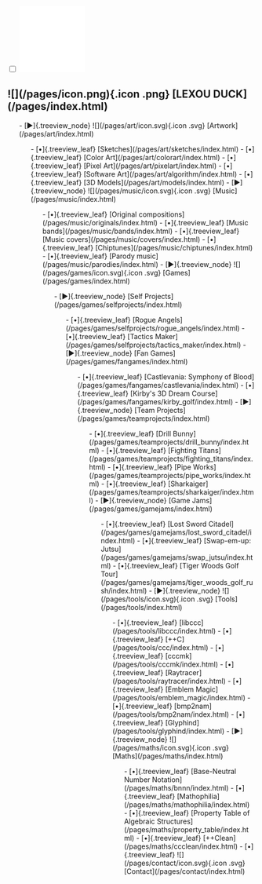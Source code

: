 <div id="navbar">

<input class="side-menu" type="checkbox" id="side-menu" />
<label class="menu-icon" for="side-menu"><img src="/assets/icon_menu.svg" class="icon" ></img></label>
<h2 id="lexou-duck"> ![](/pages/icon.png){.icon .png} [LEXOU DUCK](/pages/index.html) </h2>

<nav>
<ul class="treeview">
	-   [▶]{.treeview_node} ![](/pages/art/icon.svg){.icon .svg} [Artwork](/pages/art/index.html)
	<ul class="treeview nested">
		-   [•]{.treeview_leaf} [Sketches](/pages/art/sketches/index.html)
		-   [•]{.treeview_leaf} [Color Art](/pages/art/colorart/index.html)
		-   [•]{.treeview_leaf} [Pixel Art](/pages/art/pixelart/index.html)
		-   [•]{.treeview_leaf} [Software Art](/pages/art/algorithm/index.html)
		-   [•]{.treeview_leaf} [3D Models](/pages/art/models/index.html)
	-   [▶]{.treeview_node} ![](/pages/music/icon.svg){.icon .svg} [Music](/pages/music/index.html)
	<ul class="treeview nested">
		-   [•]{.treeview_leaf} [Original compositions](/pages/music/originals/index.html)
		-   [•]{.treeview_leaf} [Music bands](/pages/music/bands/index.html)
		-   [•]{.treeview_leaf} [Music covers](/pages/music/covers/index.html)
		-   [•]{.treeview_leaf} [Chiptunes](/pages/music/chiptunes/index.html)
		-   [•]{.treeview_leaf} [Parody music](/pages/music/parodies/index.html)
	-   [▶]{.treeview_node} ![](/pages/games/icon.svg){.icon .svg} [Games](/pages/games/index.html)
	<ul class="treeview nested">
		-   [▶]{.treeview_node} [Self Projects](/pages/games/selfprojects/index.html)
		<ul class="treeview nested">
			-   [•]{.treeview_leaf} [Rogue Angels](/pages/games/selfprojects/rogue_angels/index.html)
			-   [•]{.treeview_leaf} [Tactics Maker](/pages/games/selfprojects/tactics_maker/index.html)
		-   [▶]{.treeview_node} [Fan Games](/pages/games/fangames/index.html)
		<ul class="treeview nested">
			-   [•]{.treeview_leaf} [Castlevania: Symphony of Blood](/pages/games/fangames/castlevania/index.html)
			-   [•]{.treeview_leaf} [Kirby's 3D Dream Course](/pages/games/fangames/kirby_golf/index.html)
		-   [▶]{.treeview_node} [Team Projects](/pages/games/teamprojects/index.html)
		<ul class="treeview nested">
			-   [•]{.treeview_leaf} [Drill Bunny](/pages/games/teamprojects/drill_bunny/index.html)
			-   [•]{.treeview_leaf} [Fighting Titans](/pages/games/teamprojects/fighting_titans/index.html)
			-   [•]{.treeview_leaf} [Pipe Works](/pages/games/teamprojects/pipe_works/index.html)
			-   [•]{.treeview_leaf} [Sharkaiger](/pages/games/teamprojects/sharkaiger/index.html)
		-   [▶]{.treeview_node} [Game Jams](/pages/games/gamejams/index.html)
		<ul class="treeview nested">
			-   [•]{.treeview_leaf} [Lost Sword Citadel](/pages/games/gamejams/lost_sword_citadel/index.html)
			-   [•]{.treeview_leaf} [Swap-em-up: Jutsu](/pages/games/gamejams/swap_jutsu/index.html)
			-   [•]{.treeview_leaf} [Tiger Woods Golf Tour](/pages/games/gamejams/tiger_woods_golf_rush/index.html)
	-   [▶]{.treeview_node} ![](/pages/tools/icon.svg){.icon .svg} [Tools](/pages/tools/index.html)
	<ul class="treeview nested">
		-   [•]{.treeview_leaf} [libccc](/pages/tools/libccc/index.html)
		-   [•]{.treeview_leaf} [++C](/pages/tools/ccc/index.html)
		-   [•]{.treeview_leaf} [cccmk](/pages/tools/cccmk/index.html)
		-   [•]{.treeview_leaf} [Raytracer](/pages/tools/raytracer/index.html)
		-   [•]{.treeview_leaf} [Emblem Magic](/pages/tools/emblem_magic/index.html)
		-   [•]{.treeview_leaf} [bmp2nam](/pages/tools/bmp2nam/index.html)
		-   [•]{.treeview_leaf} [Glyphind](/pages/tools/glyphind/index.html)
	-   [▶]{.treeview_node} ![](/pages/maths/icon.svg){.icon .svg} [Maths](/pages/maths/index.html)
	<ul class="treeview nested">
		-   [•]{.treeview_leaf} [Base-Neutral Number Notation](/pages/maths/bnnn/index.html)
		-   [•]{.treeview_leaf} [Mathophilia](/pages/maths/mathophilia/index.html)
		-   [•]{.treeview_leaf} [Property Table of Algebraic Structures](/pages/maths/property_table/index.html)
		-   [•]{.treeview_leaf} [++Clean](/pages/maths/ccclean/index.html)
	-   [•]{.treeview_leaf} ![](/pages/contact/icon.svg){.icon .svg} [Contact](/pages/contact/index.html)
</nav>

</div>
